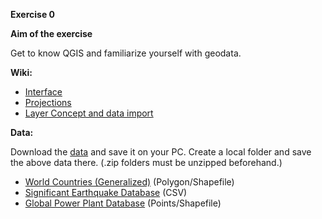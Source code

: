 **Exercise 0**

**Aim of the exercise**

Get to know QGIS and familiarize yourself with geodata.

**Wiki:**

- [Interface](https://gitlab.com/Alec-SE/gis-in-anticipatory-humanitarian-action/-/wikis/interface)
- [Projections](https://gitlab.com/Alec-SE/gis-in-anticipatory-humanitarian-action/-/wikis/projections)
- [Layer Concept and data import](https://gitlab.com/Alec-SE/gis-in-anticipatory-humanitarian-action/-/wikis/layer-concept)


**Data:**

Download the [data](https://gitlab.com/Alec-SE/gis-in-anticipatory-humanitarian-action/-/blob/main/Exercise_1/Ex1_data.zip) and save it on your PC. Create a local folder and save the above data there. (.zip folders must be unzipped beforehand.)

- [World Countries (Generalized)](https://hub.arcgis.com/datasets/2b93b06dc0dc4e809d3c8db5cb96ba69_0/explore) (Polygon/Shapefile)
- [Significant Earthquake Database](https://www.ncei.noaa.gov/access/metadata/landing-page/bin/iso?id=gov.noaa.ngdc.mgg.hazards:G012153) (CSV)
- [Global Power Plant Database](https://datasets.wri.org/dataset/globalpowerplantdatabase) (Points/Shapefile)
